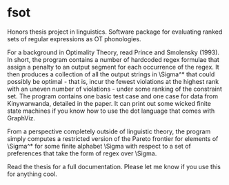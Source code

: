 # fsot
Honors thesis project in linguistics. Software package for evaluating ranked sets of regular expressions as OT phonologies.

For a background in Optimality Theory, read Prince and Smolensky (1993). In short, the program contains a number of hardcoded regex formulae that assign a penalty to an output segment for each occurrence of the regex. It then produces a collection of all the output strings in \Sigma^* that could possibly be optimal - that is, incur the fewest violations at the highest rank with an uneven number of violations - under some ranking of the constraint set. The program contains one basic test case and one case for data from Kinywarwanda, detailed in the paper. It can print out some wicked finite state machines if you know how to use the dot language that comes with GraphViz.

From a perspective completely outside of linguistic theory, the program simply computes a restricted version of the Pareto frontier for elements of \Sigma^* for some finite alphabet \Sigma with respect to a set of preferences that take the form of regex over \Sigma.

Read the thesis for a full documentation. Please let me know if you use this for anything cool.
